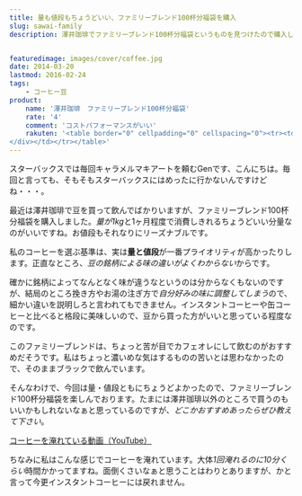 ```yaml
---
title: 量も値段もちょうどいい、ファミリーブレンド100杯分福袋を購入
slug: sawai-family
description: 澤井珈琲でファミリーブレンド100杯分福袋というものを見つけたので購入しました。豆の量が1kgとちょうどよく、値段もお手頃だったので選びました。カフェオレにするのがオススメだそうですが、そのままブラックで飲んでも充分おいしいです。


featuredimage: images/cover/coffee.jpg
date: 2014-03-20
lastmod: 2016-02-24
tags: 
    - コーヒー豆
product:
    name: '澤井珈琲　ファミリーブレンド100杯分福袋'
    rate: '4'
    comment: 'コストパフォーマンスがいい'
    rakuten: '<table border="0" cellpadding="0" cellspacing="0"><tr><td valign="top"><div style="border:1px solid;margin:0px;padding:6px 0px;width:320px;text-align:center;float:left"><a href="http://hb.afl.rakuten.co.jp/hgc/11be2770.9eec789a.11be2771.029f4a42/?pc=http%3a%2f%2fitem.rakuten.co.jp%2fsawaicoffee-tea%2ffamilybled%2f%3fscid%3daf_link_tbl&m=http%3a%2f%2fm.rakuten.co.jp%2fsawaicoffee-tea%2fn%2ffamilybled" target="_blank"><img src="http://hbb.afl.rakuten.co.jp/hgb/?pc=http%3a%2f%2fthumbnail.image.rakuten.co.jp%2f%400_mall%2fsawaicoffee-tea%2fcabinet%2fmail%2ffamily_shu03.jpg%3f_ex%3d300x300&m=http%3a%2f%2fthumbnail.image.rakuten.co.jp%2f%400_mall%2fsawaicoffee-tea%2fcabinet%2fmail%2ffamily_shu03.jpg%3f_ex%3d80x80" alt="【澤井珈琲】　送料無料　超赤字価格　ファミリーブレンド100杯分福袋" border="0" style="margin:0px;padding:0px"></a><p style="font-size:12px;line-height:1.4em;text-align:left;margin:0px;padding:2px 6px"><a href="http://hb.afl.rakuten.co.jp/hgc/11be2770.9eec789a.11be2771.029f4a42/?pc=http%3a%2f%2fitem.rakuten.co.jp%2fsawaicoffee-tea%2ffamilybled%2f%3fscid%3daf_link_tbl&m=http%3a%2f%2fm.rakuten.co.jp%2fsawaicoffee-tea%2fn%2ffamilybled" target="_blank">【澤井珈琲】　送料無料　超赤字価格　ファミリーブレンド100杯分福袋</a>
</div></td></tr></table>'
---
```


スターバックスでは毎回キャラメルマキアートを頼むGenです、こんにちは。毎回と言っても、そもそもスターバックスにはめったに行かないんですけどね・・・。

最近は澤井珈琲で豆を買って飲んでばかりいますが、ファミリーブレンド100杯分福袋を購入しました。<em>量が1kg</em>と1ヶ月程度で消費しきれるちょうどいい分量なのがいいですね。お値段もそれなりにリーズナブルです。

私のコーヒーを選ぶ基準は、実は<strong>量と値段</strong>が一番プライオリティが高かったりします。正直なところ、<em>豆の銘柄による味の違いがよくわからない</em>からです。

確かに銘柄によってなんとなく味が違うなというのは分からなくもないのですが、結局のところ挽き方やお湯の注ぎ方で<em>自分好みの味に調整してしまう</em>ので、細かい違いを説明しろと言われてもできません。インスタントコーヒーや缶コーヒーと比べると格段に美味しいので、豆から買った方がいいと思っている程度なのです。

このファミリーブレンドは、ちょっと苦が目でカフェオレにして飲むのがおすすめだそうです。私はちょっと濃いめな気はするものの苦いとは思わなかったので、そのままブラックで飲んでいます。

そんなわけで、今回は量・値段ともにちょうどよかったので、ファミリーブレンド100杯分福袋を楽しんでおります。たまには澤井珈琲以外のところで買うのもいいかもしれないなぁと思っているのですが、<em>どこかおすすめあったらぜひ教えて下さい</em>。

<a href="http://youtu.be/SsOfK1x7XPE" target="_blank">コーヒーを淹れている動画（YouTube）</a>

ちなみに私はこんな感じでコーヒーを淹れています。大体<em>1回淹れるのに10分くらい</em>時間かかってますね。面倒くさいなぁと思うことはわりとありますが、かと言って今更インスタントコーヒーには戻れません。


  
